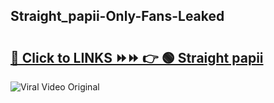 
 ## Straight_papii-Only-Fans-Leaked

# <h2><a href="https://clipsfans.com/Straight_papii&ref=git">🔗 Click to LINKS ⏩⏩ 👉 🟢 Straight papii </a></h2>

<a href="https://clipsfans.com/Straight_papii&ref=git" rel="nofollow" data-target="animated-image.originalLink"><img src="https://i.ibb.co.com/xMMVF88/686577567.gif" alt="Viral Video Original" style="max-width: 100%; display: inline-block;" data-target="animated-image.originalImage"></a>
